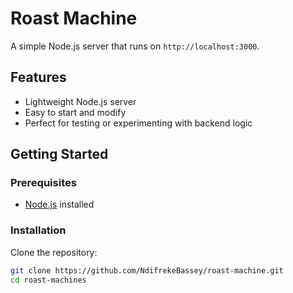# Roast Machine

A simple Node.js server that runs on `http://localhost:3000`.

## Features

- Lightweight Node.js server
- Easy to start and modify
- Perfect for testing or experimenting with backend logic

## Getting Started

### Prerequisites

- [Node.js](https://nodejs.org/) installed

### Installation

Clone the repository:

```bash
git clone https://github.com/NdifrekeBassey/roast-machine.git
cd roast-machines
